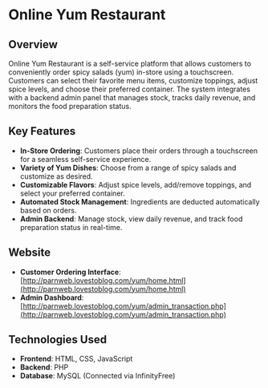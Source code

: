 
# Online Yum Restaurant

## Overview
Online Yum Restaurant is a self-service platform that allows customers to conveniently order spicy salads (yum) in-store using a touchscreen. Customers can select their favorite menu items, customize toppings, adjust spice levels, and choose their preferred container. The system integrates with a backend admin panel that manages stock, tracks daily revenue, and monitors the food preparation status.

## Key Features
- **In-Store Ordering**: Customers place their orders through a touchscreen for a seamless self-service experience.
- **Variety of Yum Dishes**: Choose from a range of spicy salads and customize as desired.
- **Customizable Flavors**: Adjust spice levels, add/remove toppings, and select your preferred container.
- **Automated Stock Management**: Ingredients are deducted automatically based on orders.
- **Admin Backend**: Manage stock, view daily revenue, and track food preparation status in real-time.

## Website
- **Customer Ordering Interface**: [http://parnweb.lovestoblog.com/yum/home.html](http://parnweb.lovestoblog.com/yum/home.html)
- **Admin Dashboard**: [http://parnweb.lovestoblog.com/yum/admin_transaction.php](http://parnweb.lovestoblog.com/yum/admin_transaction.php)

## Technologies Used
- **Frontend**: HTML, CSS, JavaScript
- **Backend**: PHP
- **Database**: MySQL (Connected via InfinityFree)

